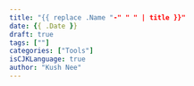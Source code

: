 ```yaml
---
title: "{{ replace .Name "-" " " | title }}"
date: {{ .Date }}
draft: true
tags: [""]
categories: ["Tools"]
isCJKLanguage: true
author: "Kush Nee"
---
```



